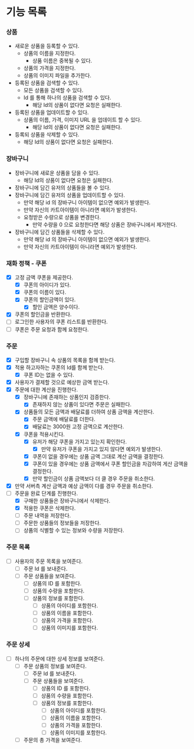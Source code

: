 # 기능 목록

### 상품

- 새로운 상품을 등록할 수 있다.
    - 상품의 이름을 지정한다.
        - 상품 이름은 중복될 수 있다.
    - 상품의 가격을 지정한다.
    - 상품의 이미지 파일을 추가한다.
- 등록된 상품을 검색할 수 있다.
    - 모든 상품을 검색할 수 있다.
    - Id 를 통해 하나의 상품을 검색할 수 있다.
        - 해당 Id의 상품이 없다면 요청은 실패한다.
- 등록된 상품을 업데이트할 수 있다.
    - 상품의 이름, 가격, 이미지 URL 을 업데이트 할 수 있다.
        - 해당 Id의 상품이 없다면 요청은 실패한다.
- 등록되 상품을 삭제할 수 있다.
    - 해당 Id의 상품이 없다면 요청은 실패한다.

### 장바구니

- 장바구니에 새로운 상품을 담을 수 있다.
    - 해당 Id의 상품이 없다면 요청은 실패한다.
- 장바구니에 담긴 유저의 상품들을 볼 수 있다.
- 장바구니에 담긴 유저의 상품을 업데이트할 수 있다.
    - 만약 해당 id 의 장바구니 아이템이 없으면 예외가 발생한다.
    - 만약 자신의 카트아이템이 아니라면 예외가 발생한다.
    - 요청받은 수량으로 상품을 변경한다.
        - 만약 수량을 0 으로 요청한다면 해당 상품은 장바구니에서 제거한다.
- 장바구니에 담긴 상품들을 삭제할 수 있다.
    - 만약 해당 id 의 장바구니 아이템이 없으면 예외가 발생한다.
    - 만약 자신의 카트아이템이 아니라면 예외가 발생한다.

### 재화 정책 - 쿠폰

- [x] 고정 금액 쿠폰을 제공한다.
    - [x] 쿠폰의 아이디가 있다.
    - [x] 쿠폰의 이름이 있다.
    - [x] 쿠폰의 할인금액이 있다.
        - [x] 할인 금액은 양수이다.
- [x] 쿠폰의 할인금을 반환한다.
- [ ] 로그인한 사용자의 쿠폰 리스트를 반환한다.
- [ ] 쿠폰은 주문 요청과 함께 요청한다.

### 주문

- [x] 구입할 장바구니 속 상품의 목록을 함께 받는다.
- [x] 적용 하고자하는 쿠폰의 Id를 함께 받는다.
    - [x] 쿠폰 ID는 없을 수 있다.
- [x] 사용자가 결제할 것으로 예상한 금액 받는다.
- [x] 주문에 대한 계산을 진행한다.
    - [x] 장바구니에 존재하는 상품인지 검증한다.
        - [x] 존재하지 않는 상품이 있다면 주문은 실패한다.
    - [x] 상품들의 모든 금액과 배달료를 더하여 상품 금액을 계산한다.
        - [x] 주문 금액에 배달료를 더한다.
        - [x] 배달료는 3000원 고정 금액으로 계산한다.
    - [x] 쿠폰을 적용시킨다.
        - [x] 유저가 해당 쿠폰을 가지고 있는지 확인한다.
            - [x] 만약 유저가 쿠폰을 가지고 있지 않다면 예외가 발생한다.
        - [x] 쿠폰이 없을 경우에는 상품 금액 그대로 계산 금액을 결정한다.
        - [x] 쿠폰이 있을 경우에는 상품 금액에서 쿠폰 할인금을 차감하여 게산 금액을 결정한다.
        - [x] 만약 할인금이 상품 금액보다 더 클 경우 주문을 취소한다.
- [x] 만약 서버측 계산 금액과 예상 금액이 다를 경우 주문을 취소한다.
- [ ] 주문을 완료 단계를 진행한다.
    - [x] 구매한 상품들은 장바구니에서 삭제한다.
    - [x] 적용한 쿠폰은 삭제한다.
    - [ ] 주문 내역을 저장한다.
    - [ ] 주문한 상품들의 정보들을 저장한다.
    - [ ] 상품의 식별할 수 있는 정보와 수량을 저장한다.

### 주문 목록

- [ ] 사용자의 주문 목록을 보여준다.
    - [ ] 주문 Id 를 보내준다.
    - [ ] 주문 상품들을 보여준다.
        - [ ] 상품의 ID 를 포함한다.
        - [ ] 상품의 수량을 포함한다.
        - [ ] 상품의 정보를 포함한다.
            - [ ] 상품의 아이디를 포함한다.
            - [ ] 상품의 이름을 포함한다.
            - [ ] 상품의 가격을 포함한다.
            - [ ] 상품의 이미지를 포함한다.

### 주문 상세

- [ ] 하나의 주문에 대한 상세 정보를 보여준다.
    - [ ] 주문 상품의 정보를 보여준다.
        - [ ] 주문 Id 를 보내준다.
        - [ ] 주문 상품들을 보여준다.
            - [ ] 상품의 ID 를 포함한다.
            - [ ] 상품의 수량을 포함한다.
            - [ ] 상품의 정보를 포함한다.
                - [ ] 상품의 아이디를 포함한다.
                - [ ] 상품의 이름을 포함한다.
                - [ ] 상품의 가격을 포함한다.
                - [ ] 상품의 이미지를 포함한다.
    - [ ] 주문의 총 가격을 보여준다.
